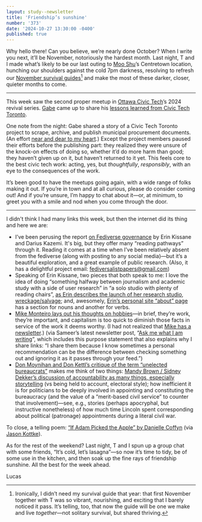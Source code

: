 ```yaml
---
layout: study--newsletter
title: 'Friendship’s sunshine'
number: '373'
date: '2024-10-27 13:30:00 -0400'
published: true
---
```


Why hello there! Can you believe, we’re nearly done October? When I write you next, it’ll be November, notoriously the hardest month. Last night, T and I made what’s likely to be our last outing to [Moo Shu](https://www.mooshuicecream.com)’s Centretown location, hunching our shoulders against the cold 7pm darkness, resolving to refresh our [November survival guides](https://lucascherkewski.com/hit-and-miss/217-surviving-november/)[^t-november] and make the most of these darker, closer, quieter months to come.

[^t-november]: Ironically, I didn’t need my survival guide that year: that first November together with T was so vibrant, nourishing, and exciting that I barely noticed it pass. It’s telling, too, that now the guide will be one we make and live _together_—not solitary survival, but shared thriving. 

***

This week saw the second proper meetup in [Ottawa Civic Tech](https://www.meetup.com/yow_ct)’s 2024 revival series. [Gabe](http://gabesawhney.com) came up to share his [lessons learned from Civic Tech Toronto](https://www.meetup.com/yow_ct/events/303831378/).

One note from the night: Gabe shared a story of a Civic Tech Toronto project to scrape, archive, and publish municipal procurement documents. (An effort [near and dear to my heart](https://goc-spending.github.io/about/).) Except the project members paused their efforts before the publishing part: they realized they were unsure of the knock-on effects of doing so, whether it’d do more harm than good; they haven’t given up on it, but haven’t returned to it yet. This feels core to the best civic tech work: acting, yes, but _thoughtfully_, _responsibly_, with an eye to the consequences of the work.

It’s been good to have the meetups going again, with a wide range of folks making it out. If you’re in town and at all curious, please do consider coming out! And if you’re unsure, I’m happy to chat about it—or, at minimum, to greet you with a smile and nod when you come through the door.

***

I didn't think I had many links this week, but then the internet did its thing and here we are:

- I’ve been perusing the report [on Fediverse governance](https://fediverse-governance.github.io) by Erin Kissane and Darius Kazemi. It's big, but they offer many “reading pathways” through it. Reading it comes at a time when I’ve been relatively absent from the fediverse (along with posting to any social media)—but it’s a beautiful exploration, and a great example of public research. (Also, it has a delightful project email: fediversalistpapers@gmail.com)
- Speaking of Erin Kissane, two pieces that both speak to me: I love the idea of doing “something halfway between journalism and academic study with a side of user research” in “a solo studio with plenty of reading chairs”, [as Erin describes the launch of her research studio, wreckage/salvage](https://www.wrecka.ge/into-the-wreck/); and, awesomely, [Erin’s personal site “about” page](https://erinkissane.com/about) has a section for nouns and another for verbs.
- [Mike Monteiro lays out his thoughts on hobbies](https://buttondown.com/monteiro/archive/how-many-hobbies-is-too-many/)—in brief, they’re work, they’re important, and capitalism is too quick to diminish those facts in service of the work it deems worthy. (I had not realized that [Mike has a newsletter](https://buttondown.com/monteiro).) (via Sameer’s latest newsletter post, “[Ask me what I am writing](https://www.inthemargins.ca/ask-me-what-i-am-writing)”, which includes this purpose statement that also explains why I share links: “I share them because I know sometimes a personal recommendation can be the difference between checking something out and ignoring it as it passes through your feed.”)
- [Don Moynihan and Don Kettl’s critique of the term “unelected bureaucrats”](https://donmoynihan.substack.com/p/unelected-bureaucrats-are-more-accountable) makes me think of two things: [Mandy Brown / Sidney Dekker’s discussion of accountability as many things, especially storytelling](https://aworkinglibrary.com/writing/on-accountability) (vs being held to account, electoral style); how inefficient it is for politicians to be deeply involved in appointing and constituting the bureaucracy (and the value of a “merit-based civil service” to counter that involvement)—see, e.g., stories (perhaps apocryphal, but instructive nonetheless) of how much time Lincoln spent corresponding about political (patronage) appointments during a literal civil war.

To close, a telling poem: [“If Adam Picked the Apple” by Danielle Coffyn](https://thenorthmeridianreview.org/blog/if-adam-picked-the-apple-and-other-poems) (via [Jason Kottke](https://kottke.org/24/10/if-adam-picked-the-apple)).

As for the rest of the weekend? Last night, T and I spun up a group chat with some friends, “It’s cold, let’s lasagna”—so now it’s time to tidy, be of some use in the kitchen, and then soak up the fine rays of friendship sunshine. All the best for the week ahead.

Lucas